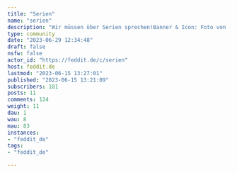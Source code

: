 ```yaml
---
title: "Serien" 
name: "serien"
description: "Wir müssen über Serien sprechen!Banner & Icon: Foto von [Ajeet Mestry](https://unsplash.com/@ajeetmestry?utm_source=unsplash&utm_medium=referral&utm_content=creditCopyText). ::: spoiler CommunityregelnDie folgenden Regeln sind eine (nicht vollständige) Liste von Verhaltensweisen, die nach Ermessen der Instanz-Admins und -Mods zur Löschung von Posts, Gruppen oder Sperrung von Konten führen können, wie in unseren Bedingungen beschrieben.Bitte melde Verhalten, das dich stört den Admins/ Mods, und trage keine Konflikte in die Community.Wir tolerieren kein diskriminierendes Verhalten und keine Inhalte, die die Unterdrückung von Mitgliedern marginalisierter Gruppen fördern oder befürworten. Diese Gruppen können durch eine der folgenden Eigenschaften gekennzeichnet sein (obwohl diese Liste natürlich unvollständig ist):- ethnische Zugehörigkeit- Geschlechtsidentität oder Ausdruck- sexuelle Identität oder Ausdruck- körperliche Merkmale oder Alter- Behinderung oder Krankheit - Nationalität, Wohnsitz, Staatsbürgerschaft- Reichtum oder Bildung- Religionszugehörigkeit, Agnostizismus oder AtheismusWir tolerieren kein bedrohliches Verhalten, Stalking und [Doxxing](https://de.wikipedia.org/wiki/Doxing). Wir tolerieren keine Belästigungen, einschließlich [Brigading](https://de.wikipedia.org/wiki/Reddit#Kritik_an_Duldung_von_Falschinformationen), [Dogpiling](https://en.wikipedia.org/wiki/Dogpiling_(Internet)) oder jede andere Form des Kontakts mit BenutzerInnen, die erklärt haben, dass sie nicht kontaktiert werden möchten.- Sei respektvoll. Alle sind hier willkommen.- Kein Rassismus, Sexismus, Ableismus, Homophobie, oder anderweitige Xenophobie- Wir tolerieren kein Mobbing, einschließlich Beschimpfungen, absichtliches Misgendering oder [Deadnaming](https://de.wikipedia.org/wiki/Deadnaming).- Wir dulden keine gewalttätige nationalistische Propaganda, Nazisymbolik oder die Förderung der Ideologie des Nationalsozialismus.- Aktionen, die diese Instanz oder ihre Leistung beschädigen sollen, können zur sofortigen Sperrung des Kontos führen.- Provokationen können nach Ermessen der Moderation entfernt werden- Toxisches Verhalten wird nicht geduldet- Keine Werbung- Kein Spam- Keine Pornografie/Adult Content (dafür findet ihr im Fedivers andere Instanzen)- In Deutschland illegale Inhalte werden gelöscht und können zur sofortigen Sperrung des Accounts führen.:::"
type: community
date: "2023-06-29 12:34:48"
draft: false
nsfw: false
actor_id: "https://feddit.de/c/serien"
host: feddit.de
lastmod: "2023-06-15 13:27:01"
published: "2023-06-15 13:21:09"
subscribers: 181
posts: 11
comments: 124
weight: 11
dau: 1
wau: 8
mau: 83
instances:
- "feddit_de"
tags: 
- "feddit_de"

---
```

